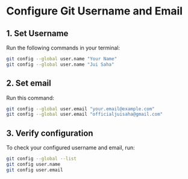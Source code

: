 # Configure Git Username and Email

## 1. Set Username

Run the following commands in your terminal:

```bash
git config --global user.name "Your Name"
git config --global user.name "Jui Saha"
```


## 2. Set email

Run this command:

```bash
git config --global user.email "your.email@example.com"
git config --global user.email "officialjuisaha@gmail.com"
```

## 3. Verify configuration

To check your configured username and email, run:

```bash
git config --global --list
git config user.name
git config user.email
```